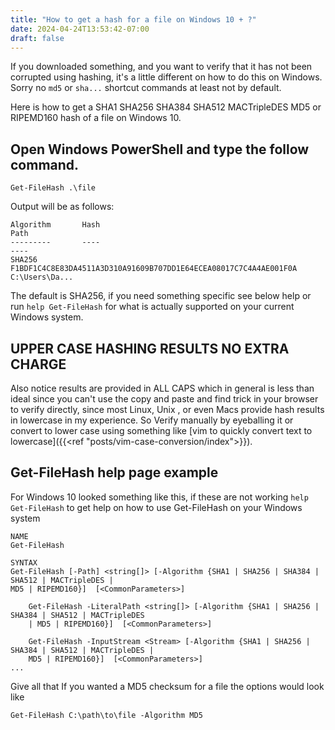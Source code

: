 ```yaml
---
title: "How to get a hash for a file on Windows 10 + ?"
date: 2024-04-24T13:53:42-07:00
draft: false
---
```


If you downloaded something, and you want to verify that it has not been corrupted using hashing, it's a little 
different on how to do this on Windows.  Sorry no `md5` or `sha...` shortcut commands at least not by default.
 
Here is how to get a SHA1 SHA256  SHA384  SHA512 MACTripleDES
MD5 or RIPEMD160 hash of a file on Windows 10. 

## Open Windows PowerShell and type the follow command.

    Get-FileHash .\file

Output will be as follows:
    
    Algorithm       Hash                                                                   Path
    ---------       ----                                                                   ----
    SHA256          F1BDF1C4C8E83DA4511A3D310A91609B707DD1E64ECEA08017C7C4A4AE001F0A       C:\Users\Da...


The default is SHA256, if you need something specific see below help or run 
`help Get-FileHash` for what is actually supported on your current Windows system.

## UPPER CASE HASHING RESULTS NO EXTRA CHARGE
Also notice results are provided in ALL CAPS which in 
general is less than ideal since you can't use the copy and paste and find trick in your browser to verify directly, 
since most Linux, Unix , or even Macs provide hash results in lowercase in my experience. So Verify manually by 
eyeballing it or convert to lower case using something like [vim to quickly convert text to lowercase]({{<ref "posts/vim-case-conversion/index">}}).


## Get-FileHash help page example

For Windows 10 looked something like this, if these are not working  `help Get-FileHash` to get help on how to use 
Get-FileHash on your Windows system

    NAME
    Get-FileHash
    
    SYNTAX
    Get-FileHash [-Path] <string[]> [-Algorithm {SHA1 | SHA256 | SHA384 | SHA512 | MACTripleDES |
    MD5 | RIPEMD160}]  [<CommonParameters>]

        Get-FileHash -LiteralPath <string[]> [-Algorithm {SHA1 | SHA256 | SHA384 | SHA512 | MACTripleDES
        | MD5 | RIPEMD160}]  [<CommonParameters>]

        Get-FileHash -InputStream <Stream> [-Algorithm {SHA1 | SHA256 | SHA384 | SHA512 | MACTripleDES |
        MD5 | RIPEMD160}]  [<CommonParameters>]
    ...


Give all that If you wanted a MD5 checksum for a file the options would look like

    Get-FileHash C:\path\to\file -Algorithm MD5

